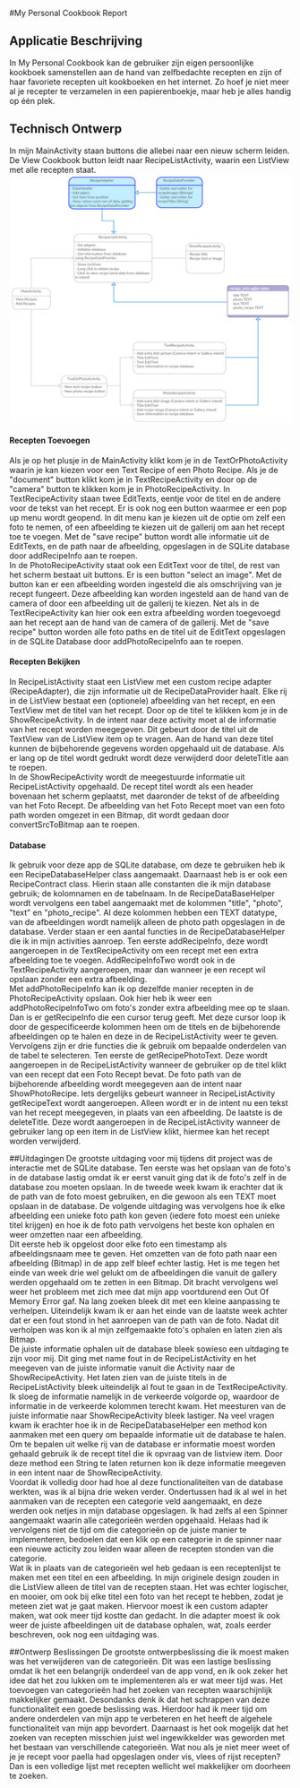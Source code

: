 #My Personal Cookbook Report

## Applicatie Beschrijving
In My Personal Cookbook kan de gebruiker zijn eigen persoonlijke kookboek samenstellen aan de hand van zelfbedachte recepten en zijn of haar favoriete recepten uit kookboeken en het internet. Zo hoef je niet meer al je recepter te verzamelen in een papierenboekje, maar heb je alles handig op één plek.

## Technisch Ontwerp
In mijn MainActivity staan buttons die allebei naar een nieuw scherm leiden. De View Cookbook button leidt naar RecipeListActivity, waarin een ListView met alle recepten staat. 
<img src="doc/My Personal Cookbook_v2.pdf"></img>

#### Recepten Toevoegen
Als je op het plusje in de MainActivity klikt kom je in de TextOrPhotoActivity waarin je kan kiezen voor een Text Recipe of een Photo Recipe. Als je de "document" button klikt kom je in TextRecipeActivity en door op de "camera" button te klikken kom je in PhotoRecipeActivity. In TextRecipeActivity staan twee EditTexts, eentje voor de titel en de andere voor de tekst van het recept. Er is ook nog een button waarmee er een pop up menu wordt geopend. In dit menu kan je kiezen uit de optie om zelf een foto te nemen, of een afbeelding te kiezen uit de gallerij om aan het recept toe te voegen. Met de "save recipe" button wordt alle informatie uit de EditTexts, en de path naar de afbeelding, opgeslagen in de SQLite database door addRecipeInfo aan te roepen.   <br>
In de PhotoRecipeActivity staat ook een EditText voor de titel, de rest van het scherm bestaat uit buttons. Er is een button "select an image". Met de button kan er een afbeelding worden ingesteld die als omschrijving van je recept fungeert. Deze afbeelding kan worden ingesteld aan de hand van de camera of door een afbeelding uit de gallerij te kiezen. Net als in de TextRecipeActivity kan hier ook een extra afbeelding worden toegevoegd aan het recept aan de hand van de camera of de gallerij. Met de "save recipe" button worden alle foto paths en de titel uit de EditText opgeslagen in de SQLite Database door addPhotoRecipeInfo aan te roepen.<br>

#### Recepten Bekijken
In RecipeListActivity staat een ListView met een custom recipe adapter (RecipeAdapter), die zijn informatie uit de RecipeDataProvider haalt. Elke rij in de ListView bestaat een (optionele) afbeelding van het recept, en een TextView met de titel van het recept. Door op de titel te klikken kom je in de ShowRecipeActivity. In de intent naar deze activity moet al de informatie van het recept worden meegegeven. Dit gebeurt door de titel uit de TextView van de ListView item op te vragen. Aan de hand van deze titel kunnen de bijbehorende gegevens worden opgehaald uit de database. Als er lang op de titel wordt gedrukt wordt deze verwijderd door deleteTitle aan te roepen. <br>
In de ShowRecipeActivity wordt de meegestuurde informatie uit RecipeListActivity opgehaald. De recept titel wordt als een header bovenaan het scherm geplaatst, met daaronder de tekst of de afbeelding van het Foto Recept. De afbeelding van het Foto Recept moet van een foto path worden omgezet in een Bitmap, dit wordt gedaan door convertSrcToBitmap aan te roepen. 

#### Database
Ik gebruik voor deze app de SQLite database, om deze te gebruiken heb ik een RecipeDatabaseHelper class aangemaakt. Daarnaast heb is er ook een RecipeContract class. Hierin staan alle constanten die ik mijn database gebruik; de kolomnamen en de tabelnaam. In de RecipeDataBaseHelper wordt vervolgens een tabel aangemaakt met de kolommen "title", "photo", "text" en "photo_recipe". Al deze kolommen hebben een TEXT datatype, van de afbeeldingen wordt namelijk alleen de photo path opgeslagen in de database. Verder staan er een aantal functies in de RecipeDatabaseHelper die ik in mijn activities aanroep. Ten eerste addRecipeInfo, deze wordt aangeroepen in de TextRecipeActivity om een recept met een extra afbeelding toe te voegen. AddRecipeInfoTwo wordt ook in de TextRecipeActivity aangeroepen, maar dan wanneer je een recept wil opslaan zonder een extra afbeelding. <br>
Met addPhotoRecipeInfo kan ik op dezelfde manier recepten in de PhotoRecipeActivity opslaan. Ook hier heb ik weer een addPhotoRecipeInfoTwo om foto's zonder extra afbeelding mee op te slaan. <br>
Dan is er getRecipeInfo die een cursor terug geeft. Met deze cursor loop ik door de gespecificeerde kolommen heen om de titels en de bijbehorende afbeeldingen op te halen en deze in de RecipeListActivity weer te geven. <br>
Vervolgens zijn er drie functies die ik gebruik om bepaalde onderdelen van de tabel te selecteren. Ten eerste de getRecipePhotoText. Deze wordt aangeroepen in de RecipeListActivity wanneer de gebruiker op de titel klikt van een recept dat een Foto Recept bevat. De foto path van de bijbehorende afbeelding wordt meegegeven aan de intent naar ShowPhotoRecipe. Iets dergelijks gebeurt wanneer in RecipeListActivity getRecipeText wordt aangeroepen. Alleen wordt er in de intent nu een tekst van het recept meegegeven, in plaats van een afbeelding. De laatste is de deleteTitle. Deze wordt aangeroepen in de RecipeListActivity wanneer de gebruiker lang op een item in de ListView klikt, hiermee kan het recept worden verwijderd. 

##Uitdagingen
De grootste uitdaging voor mij tijdens dit project was de interactie met de SQLite database. Ten eerste was het opslaan van de foto's in de database lastig omdat ik er eerst vanuit ging dat ik de foto's zelf in de database zou moeten opslaan. In de tweede week kwam ik erachter dat ik de path van de foto moest gebruiken, en die gewoon als een TEXT moet opslaan in de database. De volgende uitdaging was vervolgens hoe ik elke afbeelding een unieke foto path kon geven (iedere foto moest een unieke titel krijgen) en hoe ik de foto path vervolgens het beste kon ophalen en weer omzetten naar een afbeelding. <br>
Dit eerste heb ik opgelost door elke foto een timestamp als afbeeldingsnaam mee te geven. Het omzetten van de foto path naar een afbeelding (Bitmap) in de app zelf bleef echter lastig. Het is me tegen het einde van week drie wel gelukt om de afbeeldingen die vanuit de gallery werden opgehaald om te zetten in een Bitmap. Dit bracht vervolgens wel weer het probleem met zich mee dat mijn app voortdurend een Out Of Memory Error gaf. Na lang zoeken bleek dit met een kleine aanpassing te verhelpen. Uiteindelijk kwam ik er aan het einde van de laatste week achter dat er een fout stond in het aanroepen van de path van de foto. Nadat dit verholpen was kon ik al mijn zelfgemaakte foto's ophalen en laten zien als Bitmap. <br>
De juiste informatie ophalen uit de database bleek sowieso een uitdaging te zijn voor mij. Dit ging met name fout in de RecipeListActivity en het meegeven van de juiste informatie vanuit die Activity naar de ShowRecipeActivity. Het laten zien van de juiste titels in de RecipeListActivity bleek uiteindelijk al fout te gaan in de TextRecipeActivity. Ik sloeg de informatie namelijk in de verkeerde volgorde op, waardoor de informatie in de verkeerde kolommen terecht kwam. Het meesturen van de juiste informatie naar ShowRecipeActivity bleek lastiger. Na veel vragen kwam ik erachter hoe ik in de RecipeDatabaseHelper een method kon aanmaken met een query om bepaalde informatie uit de database te halen. Om te bepalen uit welke rij van de database er informatie moest worden gehaald gebruik ik de recept titel die ik opvraag van de listview item. Door deze method een String te laten returnen kon ik deze informatie meegeven in een intent naar de ShowRecipeActivity. <br>
Voordat ik volledig door had hoe al deze functionaliteiten van de database werkten, was ik al bijna drie weken verder. Ondertussen had ik al wel in het aanmaken van de recepten een categorie veld aangemaakt, en deze werden ook netjes in mijn database opgeslagen. Ik had zelfs al een Spinner aangemaakt waarin alle categorieën werden opgehaald. Helaas had ik vervolgens niet de tijd om die categorieën op de juiste manier te implementeren, bedoelen dat een klik op een categorie in de spinner naar een nieuwe acticity zou leiden waar alleen de recepten stonden van die categorie. <br>
Wat ik in plaats van de categorieën wel heb gedaan is een receptenlijst te maken met een titel en een afbeelding. In mijn originele design zouden in die ListView alleen de titel van de recepten staan. Het was echter logischer, en mooier, om ook bij elke titel een foto van het recept te hebben, zodat je meteen ziet wat je gaat maken. Hiervoor moest ik een custom adapter maken, wat ook meer tijd kostte dan gedacht. In die adapter moest ik ook weer de juiste afbeeldingen uit de database ophalen, wat, zoals eerder beschreven, ook nog een uitdaging was. 

##Ontwerp Beslissingen
De grootste ontwerpbeslissing die ik moest maken was het verwijderen van de categorieën. Dit was een lastige beslissing omdat ik het een belangrijk onderdeel van de app vond, en ik ook zeker het idee dat het zou lukken om te implementeren als er wat meer tijd was. Het toevoegen van categorieën had het zoeken van recepten waarschijnlijk makkelijker gemaakt. Desondanks denk ik dat het schrappen van deze functionaliteit een goede beslissing was. Hierdoor had ik meer tijd om andere onderdelen van mijn app te verbeteren en het heeft de algehele functionaliteit van mijn app bevordert. Daarnaast is het ook mogelijk dat het zoeken van recepten misschien juist wel ingewikkelder was geworden met het bestaan van verschillende categorieën. Wat nou als je niet meer weet of je je recept voor paella had opgeslagen onder vis, vlees of rijst recepten? Dan is een volledige lijst met recepten wellicht wel makkelijker om doorheen te zoeken. 
